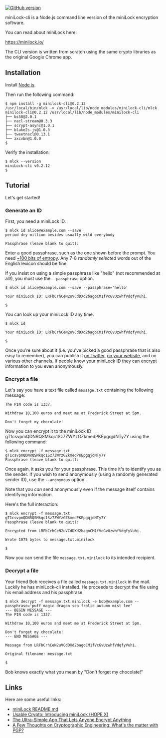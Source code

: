 [![GitHub version](https://badge.fury.io/gh/mjethani%2FminiLock-cli.svg)](http://badge.fury.io/gh/mjethani%2FminiLock-cli)

miniLock-cli is a Node.js command line version of the miniLock encryption software.

You can read about miniLock here:

https://minilock.io/

The CLI version is written from scratch using the same crypto libraries as the original Google Chrome app.

## Installation

Install [Node.js](https://nodejs.org/).

Then run the following command:

```console
$ npm install -g minilock-cli@0.2.12
/usr/local/bin/mlck -> /usr/local/lib/node_modules/minilock-cli/mlck
minilock-cli@0.2.12 /usr/local/lib/node_modules/minilock-cli
├── bs58@2.0.1
├── nacl-stream@0.3.3
├── scrypt-async@1.0.1
├── blake2s-js@1.0.3
├── tweetnacl@0.13.1
└── zxcvbn@1.0.0
$ 
```

Verify the installation:

```console
$ mlck --version
miniLock-cli v0.2.12
$ 
```

## Tutorial

Let's get started!

### Generate an ID

First, you need a miniLock ID.

```console
$ mlck id alice@example.com --save
period dry million besides usually wild everybody

Passphrase (leave blank to quit): 
```

Enter a good passphrase, such as the one shown before the prompt. You need [~100 bits of entropy](https://xkcd.com/936/). Any 7-8 _randomly selected_ words out of the English lexicon should be fine.

If you insist on using a simple passphrase like "hello" (not recommended at all!), you must use the `--passphrase` option.

```console
$ mlck id alice@example.com --save --passphrase='hello'

Your miniLock ID: LRFbCrhCeN2uVCdDXd2bagoCM1fVcGvUzwhfVdqfyVuhi.

$ 
```

You can look up your miniLock ID any time.

```console
$ mlck id

Your miniLock ID: LRFbCrhCeN2uVCdDXd2bagoCM1fVcGvUzwhfVdqfyVuhi.

$ 
```

Once you're sure about it (i.e. you've picked a good passphrase that is also easy to remember), you can publish it [on Twitter](https://twitter.com/100101010000/status/589422009534164992), [on your website](https://blog.manishjethani.com/minilock.txt.asc), and on various other channels. If people know your miniLock ID they can encrypt information to you even anonymously.

### Encrypt a file

Let's say you have a text file called `message.txt` containing the following message:

```
The PIN code is 1337.

Withdraw 10,100 euros and meet me at Frederick Street at 5pm.

Don't forget my chocolate!
```

Now you can encrypt it to the miniLock ID gT1csvpmQDNRQSMkqc1Sz7ZWYzGZkmedPKEpgqjdNTy7Y using the following command:

```console
$ mlck encrypt -f message.txt gT1csvpmQDNRQSMkqc1Sz7ZWYzGZkmedPKEpgqjdNTy7Y
Passphrase (leave blank to quit): 
```

Once again, it asks you for your passphrase. This time it's to identify you as the sender. If you wish to send anonymously (using a randomly generated sender ID), use the `--anonymous` option.

Note that you _can_ send anonymously even if the message itself contains identifying information.

Here's the full interaction:

```console
$ mlck encrypt -f message.txt gT1csvpmQDNRQSMkqc1Sz7ZWYzGZkmedPKEpgqjdNTy7Y
Passphrase (leave blank to quit): 

Encrypted from LRFbCrhCeN2uVCdDXd2bagoCM1fVcGvUzwhfVdqfyVuhi.

Wrote 1075 bytes to message.txt.minilock

$ 
```

Now you can send the file `message.txt.minilock` to its intended recipient.

### Decrypt a file

Your friend Bob receives a file called `message.txt.minilock` in the mail. Luckily he has miniLock-cli installed. He proceeds to decrypt the file using his email address and his passphrase.

```console
$ mlck decrypt -f message.txt.minilock -e bob@example.com --passphrase='puff magic dragon sea frolic autumn mist lee'
--- BEGIN MESSAGE ---
The PIN code is 1337.

Withdraw 10,100 euros and meet me at Frederick Street at 5pm.

Don't forget my chocolate!
--- END MESSAGE ---

Message from LRFbCrhCeN2uVCdDXd2bagoCM1fVcGvUzwhfVdqfyVuhi.

Original filename: message.txt

$ 
```

Bob knows exactly what you mean by "Don't forget my chocolate!"

## Links

Here are some useful links:

 *  [miniLock README.md](https://github.com/kaepora/miniLock/blob/master/README.md)
 *  [Usable Crypto: Introducing miniLock (HOPE X)](https://vimeo.com/101237413)
 *  [The Ultra-Simple App That Lets Anyone Encrypt Anything](http://www.wired.com/2014/07/minilock-simple-encryption/)
 *  [A Few Thoughts on Cryptographic Engineering: What's the matter with PGP?](http://blog.cryptographyengineering.com/2014/08/whats-matter-with-pgp.html)

